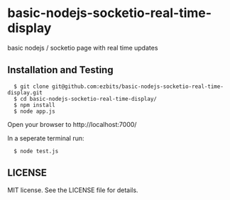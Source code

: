 basic-nodejs-socketio-real-time-display
=======================================

basic nodejs / socketio page with real time updates

## Installation and Testing

      $ git clone git@github.com:ezbits/basic-nodejs-socketio-real-time-display.git
      $ cd basic-nodejs-socketio-real-time-display/
      $ npm install 
      $ node app.js

Open your browser to http://localhost:7000/

In a seperate terminal run:

      $ node test.js

## LICENSE

MIT license. See the LICENSE file for details.
